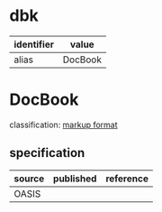 # dbk
| identifier     | value
| -------------- | -----
| alias          | DocBook

# DocBook
classification: [markup format](markup.md)

## specification
| source | published         | reference
| ------ | ----------------- | ---------
| OASIS
